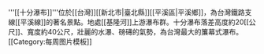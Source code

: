 '''[[十分瀑布]]'''位於[[台灣]][[新北市|臺北縣]][[平溪區|平溪鄉]]，為台灣鐵路支線[[平溪線]]的著名景點。地處[[基隆河]]上游瀑布群。十分瀑布落差高度約20[[公尺]]、寬度約40公尺，壯麗的水瀑、磅礡的氣勢，為台灣最大的簾幕式瀑布。
<noinclude>[[Category:每周图片模板]]</noinclude>
